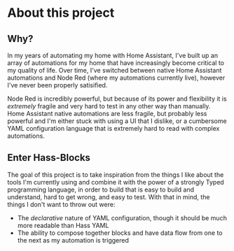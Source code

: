 # About this project

## Why?

In my years of automating my home with Home Assistant, I've built up an array of automations for my home that have increasingly become critical to my quality of life. Over time, I've switched between native Home Assistant automations and Node Red (where my automations currently live), however I've never been properly satisified.

Node Red is incredibly powerful, but because of its power and flexibility it is *extremely* fragile and very hard to test in any other way than manually. Home Assistant native automations are less fragile, but probably less powerful and I'm either stuck with using a UI that I dislike, or a cumbersome YAML configuration language that is extremely hard to read with complex automations.

## Enter Hass-Blocks

The goal of this project is to take inspiration from the things I like about the tools I'm currently using and combine it with the power of a strongly Typed programming language, in order to build that is easy to build and understand, hard to get wrong, and easy to test. With that in mind, the things I don't want to throw out were:

- The *declarative* nature of YAML configuration, though it should be much more readable than Hass YAML
- The ability to compose together blocks and have data flow from one to the next as my automation is triggered

